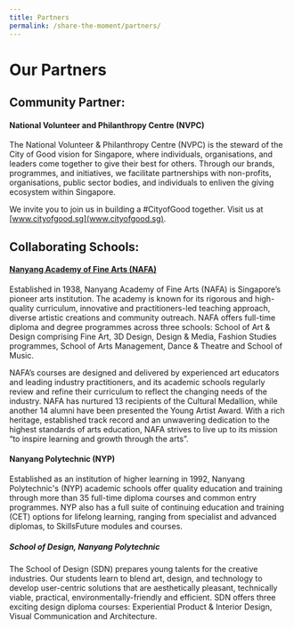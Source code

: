 ```yaml
---
title: Partners
permalink: /share-the-moment/partners/
---
```


# Our Partners

## Community Partner: 

#### National Volunteer and Philanthropy Centre (NVPC)

The National Volunteer & Philanthropy Centre (NVPC) is the steward of the City of Good vision for Singapore, where individuals, organisations, and leaders come together to give their best for others. Through our brands, programmes, and initiatives, we facilitate partnerships with non-profits, organisations, public sector bodies, and individuals to enliven the giving ecosystem within Singapore.

We invite you to join us in building a #CityofGood together. Visit us at [www.cityofgood.sg](www.cityofgood.sg).

## Collaborating Schools: 

#### [Nanyang Academy of Fine Arts (NAFA)](https://www.nafa.edu.sg/home)

Established in 1938, Nanyang Academy of Fine Arts (NAFA) is Singapore’s pioneer arts institution. The academy is known for its rigorous and high-quality curriculum, innovative and practitioners-led teaching approach, diverse artistic creations and community outreach. NAFA offers full-time diploma and degree programmes across three schools: School of Art & Design comprising Fine Art, 3D Design, Design & Media, Fashion Studies programmes, School of Arts Management, Dance & Theatre and School of Music.
 
NAFA’s courses are designed and delivered by experienced art educators and leading industry practitioners, and its academic schools regularly review and refine their curriculum to reflect the changing needs of the industry. NAFA has nurtured 13 recipients of the Cultural Medallion, while another 14 alumni have been presented the Young Artist Award. With a rich heritage, established track record and an unwavering dedication to the highest standards of arts education, NAFA strives to live up to its mission “to inspire learning and growth through the arts”.

#### Nanyang Polytechnic (NYP)

Established as an institution of higher learning in 1992, Nanyang Polytechnic's (NYP) academic schools offer quality education and training through more than 35 full-time diploma courses and common entry programmes. NYP also has a full suite of continuing education and training (CET) options for lifelong learning, ranging from specialist and advanced diplomas, to SkillsFuture modules and courses.

##### School of Design, Nanyang Polytechnic
The School of Design (SDN) prepares young talents for the creative industries. Our students learn to blend art, design, and technology to develop user-centric solutions that are aesthetically pleasant, technically viable, practical, environmentally-friendly and efficient.
SDN offers three exciting design diploma courses: Experiential Product & Interior Design, Visual Communication and Architecture.
